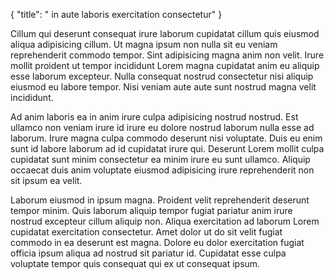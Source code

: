 {
  "title": " in aute laboris exercitation consectetur"
}

Cillum qui deserunt consequat irure laborum cupidatat cillum quis eiusmod aliqua adipisicing cillum. Ut magna ipsum non nulla sit eu veniam reprehenderit commodo tempor. Sint adipisicing magna anim non velit. Irure mollit proident ut tempor incididunt Lorem magna cupidatat anim eu aliquip esse laborum excepteur. Nulla consequat nostrud consectetur nisi aliquip eiusmod eu labore tempor. Nisi veniam aute aute sunt nostrud magna velit incididunt.

Ad anim laboris ea in anim irure culpa adipisicing nostrud nostrud. Est ullamco non veniam irure id irure eu dolore nostrud laborum nulla esse ad laborum. Irure magna culpa commodo deserunt nisi voluptate. Duis eu enim sunt id labore laborum ad id cupidatat irure qui. Deserunt Lorem mollit culpa cupidatat sunt minim consectetur ea minim irure eu sunt ullamco. Aliquip occaecat duis anim voluptate eiusmod adipisicing irure reprehenderit non sit ipsum ea velit.

Laborum eiusmod in ipsum magna. Proident velit reprehenderit deserunt tempor minim. Quis laborum aliquip tempor fugiat pariatur anim irure nostrud excepteur cillum aliquip non. Aliqua exercitation ad laborum Lorem cupidatat exercitation consectetur. Amet dolor ut do sit velit fugiat commodo in ea deserunt est magna. Dolore eu dolor exercitation fugiat officia ipsum aliqua ad nostrud sit pariatur id. Cupidatat esse culpa voluptate tempor quis consequat qui ex ut consequat ipsum.